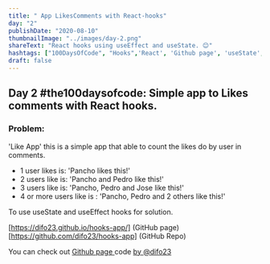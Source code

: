 ```yaml
---
title: " App LikesComments with React-hooks"
day: "2"
publishDate: "2020-08-10"
thumbnailImage: "../images/day-2.png"
shareText: "React hooks using useEffect and useState. 😊"
hashtags: ["100DaysOfCode", "Hooks",'React', 'Github page', 'useState', 'useEffect']
draft: false
---
```


## Day 2 #the100daysofcode: Simple app to Likes comments with React hooks.


### Problem:
'Like App' this is a simple app that able to count the likes do by user in comments.

* 1 user likes is: 'Pancho likes this!'
* 2 users like is: 'Pancho and Pedro like this!'
* 3 users like is: 'Pancho, Pedro and Jose like this!'
* 4 or more users like is : 'Pancho, Pedro and 2 others like this!'

To use useState and useEffect hooks for solution.

[https://difo23.github.io/hooks-app/] (GitHub page) [https://github.com/difo23/hooks-app] (GitHub Repo)

You can check out <a href="[https://difo23.github.io/hooks-app/" target="_blank"> Github page </a> code <a href= 'https://github.com/difo23/hooks-app'> by @difo23 </a> 
